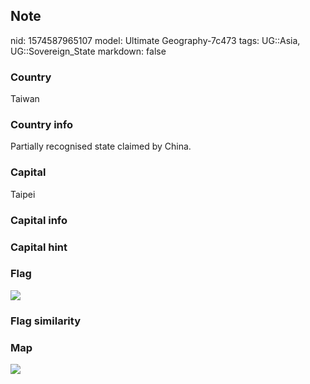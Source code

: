 ## Note
nid: 1574587965107
model: Ultimate Geography-7c473
tags: UG::Asia, UG::Sovereign_State
markdown: false

### Country
Taiwan

### Country info
Partially recognised state claimed by China.

### Capital
Taipei

### Capital info


### Capital hint


### Flag
<img src="ug-flag-taiwan.svg">

### Flag similarity


### Map
<img src="ug-map-taiwan.png">
